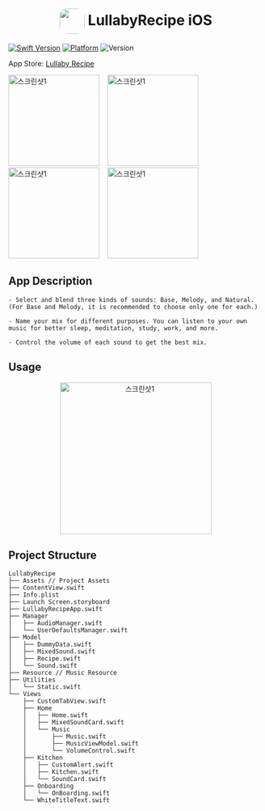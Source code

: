 <h1 align="center">
    <img style="height:50px; vertical-align:middle; border-radius:15px;" src="https://is2-ssl.mzstatic.com/image/thumb/Purple122/v4/32/48/ad/3248ad23-c180-5966-f7a0-a595121c3901/AppIcon-1x_U007emarketing-0-10-0-85-220.png/3000x0w.webp"/> LullabyRecipe iOS
</h1>

[![Swift Version][swift-image]](https://swift.org/)
[![Platform][Platform-image]](https://developer.apple.com/kr/ios/)
![Version][Version-image]

[swift-image]:https://img.shields.io/badge/swift-5.6-orange.svg?style=flat
[Platform-image]: https://img.shields.io/badge/Platform-ios-lightgray.svg?style=flat
[Version-image]: https://img.shields.io/badge/Version-1.0.3-231363.svg?style=flat

App Store: [Lullaby Recipe](https://apps.apple.com/kr/app/lullaby-recipe/id1626715109)  

<p>
  <img width="180" alt="스크린샷1" src="https://user-images.githubusercontent.com/81131715/178465919-b73defbb-498c-4efe-af6e-be09a382250d.png">
  &nbsp;&nbsp;
  <img width="180" alt="스크린샷1" src="https://user-images.githubusercontent.com/81131715/178465975-a78ffae7-b9a9-40e0-b092-396cef6cf29d.png">
  &nbsp;&nbsp;
  <img width="180" alt="스크린샷1" src="https://user-images.githubusercontent.com/81131715/178466053-677e976a-c613-4858-b1d0-a1b1ab1312ee.png">
  &nbsp;&nbsp;
  <img width="180" alt="스크린샷1" src="https://user-images.githubusercontent.com/81131715/178466061-c4dec397-b179-49e4-82ac-152b925379da.png">
</p>

## App Description
```
- Select and blend three kinds of sounds: Base, Melody, and Natural.
(For Base and Melody, it is recommended to choose only one for each.)

- Name your mix for different purposes. You can listen to your own music for better sleep, meditation, study, work, and more.

- Control the volume of each sound to get the best mix.
```

## Usage
<p align="center">
  <img width="300" alt="스크린샷1" src="https://user-images.githubusercontent.com/81131715/178482812-6def6b5e-7120-4287-adc1-a3800e60adde.gif">
</p>


## Project Structure
```
LullabyRecipe
├── Assets // Project Assets
├── ContentView.swift
├── Info.plist
├── Launch Screen.storyboard
├── LullabyRecipeApp.swift
├── Manager
│   ├── AudioManager.swift
│   └── UserDefaultsManager.swift
├── Model
│   ├── DummyData.swift
│   ├── MixedSound.swift
│   ├── Recipe.swift
│   └── Sound.swift
├── Resource // Music Resource
├── Utilities
│   └── Static.swift
└── Views
    ├── CustomTabView.swift
    ├── Home
    │   ├── Home.swift
    │   ├── MixedSoundCard.swift
    │   └── Music
    │       ├── Music.swift
    │       ├── MusicViewModel.swift
    │       └── VolumeControl.swift
    ├── Kitchen
    │   ├── CustomAlert.swift
    │   ├── Kitchen.swift
    │   └── SoundCard.swift
    ├── Onboarding
    │   └── OnBoarding.swift
    └── WhiteTitleText.swift
```
